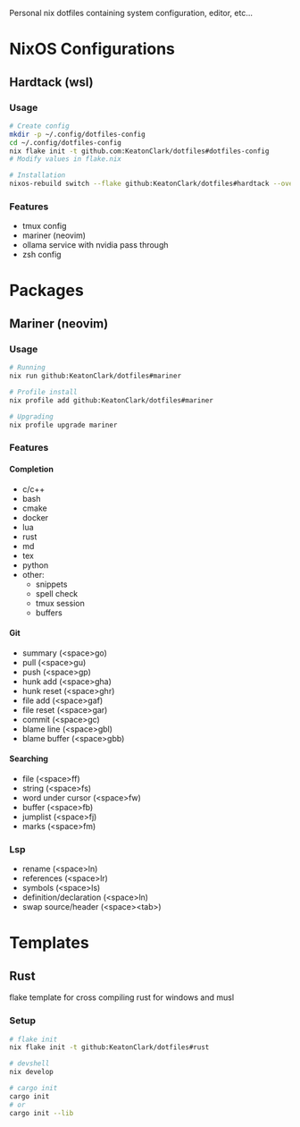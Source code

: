 Personal nix dotfiles containing system configuration, editor, etc...

# NixOS Configurations
## Hardtack (wsl)
### Usage
```sh
# Create config
mkdir -p ~/.config/dotfiles-config
cd ~/.config/dotfiles-config
nix flake init -t github.com:KeatonClark/dotfiles#dotfiles-config
# Modify values in flake.nix

# Installation
nixos-rebuild switch --flake github:KeatonClark/dotfiles#hardtack --override-input dotfiles-config path:~/.config/dotfiles-config
```
### Features
- tmux config
- mariner (neovim)
- ollama service with nvidia pass through
- zsh config

# Packages
## Mariner (neovim)
### Usage
```sh 
# Running
nix run github:KeatonClark/dotfiles#mariner

# Profile install
nix profile add github:KeatonClark/dotfiles#mariner

# Upgrading
nix profile upgrade mariner
```
### Features
#### Completion
- c/c++
- bash
- cmake
- docker
- lua
- rust
- md
- tex
- python
- other:
    - snippets
    - spell check
    - tmux session
    - buffers
#### Git
- summary (<space\>go)
- pull (<space\>gu)
- push (<space\>gp)
- hunk add (<space\>gha)
- hunk reset (<space\>ghr)
- file add (<space\>gaf)
- file reset (<space\>gar)
- commit (<space\>gc)
- blame line (<space\>gbl)
- blame buffer (<space\>gbb)
#### Searching
- file (<space\>ff)
- string (<space\>fs)
- word under cursor (<space\>fw)
- buffer (<space\>fb)
- jumplist (<space\>fj)
- marks (<space\>fm)
### Lsp
- rename (<space\>ln)
- references (<space\>lr)
- symbols (<space\>ls)
- definition/declaration (<space\>ln)
- swap source/header (<space\><tab\>)

# Templates
## Rust
flake template for cross compiling rust for windows and musl
### Setup 
```sh
# flake init
nix flake init -t github:KeatonClark/dotfiles#rust

# devshell
nix develop

# cargo init
cargo init
# or
cargo init --lib
```

